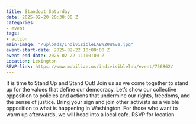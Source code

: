 ```yaml
---
title: Standout Saturday
date: 2025-02-20 20:38:00 Z
categories:
- event
tags:
- action
main-image: "/uploads/IndivisibleLAB%20Wave.jpg"
event-start-date: 2025-02-22 10:00:00 Z
event-end-date: 2025-02-22 11:00:00 Z
Location: Lexington
RSVP-link: https://www.mobilize.us/indivisiblelab/event/756862/
---
```


It is time to Stand Up and Stand Out! Join us as we come together to stand up for the values that define our democracy. Let’s show our collective opposition to policies and actions that undermine our rights, freedoms, and the sense of justice. Bring your sign and join other activists as a visible opposition to  what is happening in Washington. For those who want to warm up afterwards, we will head into a local cafe. RSVP for location.